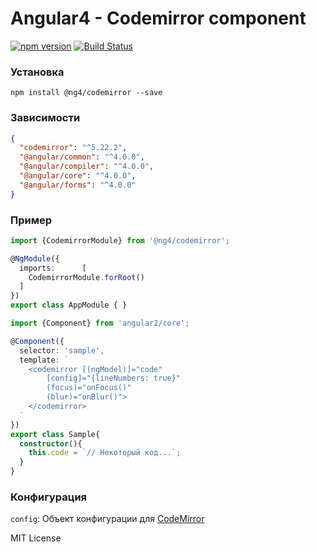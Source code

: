 # Angular4 - Codemirror component
[![npm version](https://badge.fury.io/js/%40ng4%2Fcodemirror.svg)](https://www.npmjs.com/package/@ng4/codemirror)
[![Build Status](https://travis-ci.org/Vadimon/ng4-codemirror.svg?branch=master)](https://travis-ci.org/Vadimon/ng4-codemirror.svg?branch=master)

### Установка
`npm install @ng4/codemirror --save`

### Зависимости
```json
{
  "codemirror": "^5.22.2",
  "@angular/common": "^4.0.0",
  "@angular/compiler": "^4.0.0",
  "@angular/core": "^4.0.0",
  "@angular/forms": "^4.0.0"
}
```

### Пример
```typescript
import {CodemirrorModule} from '@ng4/codemirror';

@NgModule({
  imports:      [
    CodemirrorModule.forRoot()
  ]
})
export class AppModule { }
```

```typescript
import {Component} from 'angular2/core';

@Component({
  selector: 'sample',
  template: `
    <codemirror [(ngModel)]="code" 
        [config]="{lineNumbers: true}"
        (focus)="onFocus()"
        (blur)="onBlur()">
    </codemirror>
  `
})
export class Sample{
  constructor(){
    this.code = `// Некоторый код...`;
  }
}
```

### Конфигурация
`config`: Объект конфигурации для <a href="http://codemirror.net/doc/manual.html#config">CodeMirror</a>

MIT License
